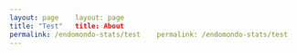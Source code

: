 ```yaml
---
layout: page	layout: page
title: "Test"	title: About
permalink: /endomondo-stats/test	permalink: /endomondo-stats/test
---
```


